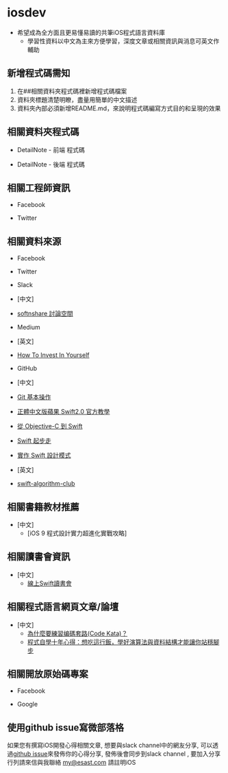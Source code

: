# iosdev

- 希望成為全方面且更易懂易讀的共筆iOS程式語言資料庫 
  - 學習性資料以中文為主來方便學習，深度文章或相關資訊與消息可英文作輔助
 
## 新增程式碼需知

1.  在##相關資料夾程式碼裡新增程式碼檔案
2.  資料夾標題清楚明瞭，盡量用簡單的中文描述
3.  資料夾內部必須新增README.md，來說明程式碼編寫方式目的和呈現的效果

## 相關資料夾程式碼

- DetailNote - 前端 程式碼
  


- DetailNote - 後端 程式碼

## 相關工程師資訊

- Facebook

- Twitter

## 相關資料來源

- Facebook

- Twitter 

- Slack

 - [中文] 
  - [softnshare 討論空間](https://softnshare.slack.com/messages/forum-iosdev/)

- Medium

 - [英文] 
  - [How To Invest In Yourself](https://medium.com/life-learning/how-to-invest-in-yourself-417fab1bc665#.1zt2uadco)
  
- GitHub
  
 - [中文]  
  - [Git 基本操作](https://github.com/softnshare/devtools/tree/master/git)
  - [正體中文版蘋果 Swift2.0 官方教學](https://tommy60703.gitbooks.io/swift-language-traditional-chinese/content/)
  - [從 Objective-C 到 Swift](https://dearhui.gitbooks.io/objective-c-to-swift/content/data_type.html)
  - [Swift 起步走](https://itisjoe.gitbooks.io/swiftgo/content/?q=)
  - [實作 Swift 設計模式](https://wildenchen.gitbooks.io/swift-design-patterns/content/)

 - [英文] 
  - [swift-algorithm-club](https://github.com/raywenderlich/swift-algorithm-club)
  
## 相關書籍教材推薦

- [中文] 
  - [iOS 9 程式設計實力超進化實戰攻略]
 
## 相關讀書會資訊

- [中文] 
  - [線上Swift讀書會](https://www.facebook.com/groups/238948643131478/?fref=ts)

## 相關程式語言網頁文章/論壇
  
 - [中文] 
   - [為什麼要練習编碼套路(Code Kata)？](http://codingpy.com/article/why-do-code-katas/)
   - [程式自學十年心得：想吃這行飯，學好演算法與資料結構才能讓你站穩腳步](http://buzzorange.com/techorange/2016/04/13/self-study-program-with-datastructure-and-algorithm/)

## 相關開放原始碼專案

- Facebook 

- Google
 

 
## 使用github issue寫微部落格
如果您有撰寫iOS開發心得相關文章, 想要與slack channel中的網友分享, 可以透過[github issue](https://github.com/softnshare/iosdev/issues)來發佈你的心得分享, 發佈後會同步到slack channel , 要加入分享行列請來信與我聯絡 my@esast.com 請註明iOS





